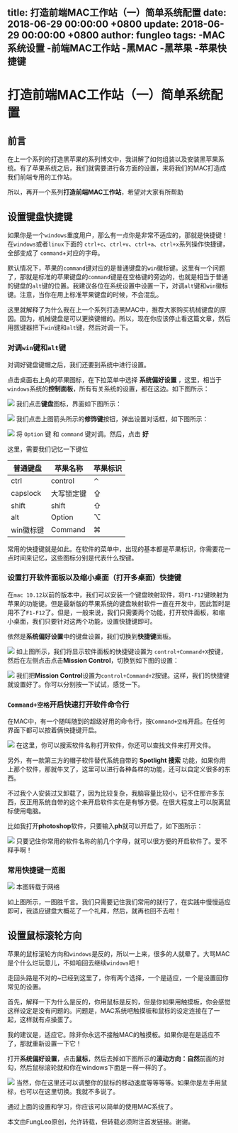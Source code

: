title: 打造前端MAC工作站（一）简单系统配置
date: 2018-06-29 00:00:00 +0800
update: 2018-06-29 00:00:00 +0800
author: fungleo
tags:
    -MAC系统设置
    -前端MAC工作站
    -黑MAC
    -黑苹果
    -苹果快捷键
---

# 打造前端MAC工作站（一）简单系统配置

## 前言

在上一个系列的打造黑苹果的系列博文中，我讲解了如何组装以及安装黑苹果系统。有了苹果系统之后，我们就需要进行各方面的设置，来将我们的MAC打造成我们前端专用的工作站。

所以，再开一个系列**打造前端MAC工作站**，希望对大家有所帮助

## 设置键盘快捷键

如果你是一个`windows`重度用户，那么有一点你是非常不适应的，那就是快捷键！在`windows`或者`linux`下面的 `ctrl+c`、`ctrl+v`、`ctrl+a`、`ctrl+x`系列操作快捷键，全部变成了 `command`+对应的字母。

默认情况下，苹果的`command`键对应的是普通键盘的`win`徽标键。这里有一个问题了，那就是标准的苹果键盘的`command`键是在空格键的旁边的，也就是相当于普通的键盘的`alt`键的位置。我建议各位在系统设置中设置一下，对调`alt`键和`win`徽标键。注意，当你在用上标准苹果键盘的时候，不会混乱。

这里就解释了为什么我在上一个系列打造黑MAC中，推荐大家购买机械键盘的原因。因为，机械键盘是可以更换键帽的。所以，现在你应该停止看这篇文章，然后用拔键器把下`win`键和`alt`键，然后对调一下。

### 对调`win`键和`alt`键

对调好键盘键帽之后，我们还要到系统中进行设置。

点击桌面右上角的苹果图标，在下拉菜单中选择 **系统偏好设置** ，这里，相当于`windows`系统的**控制面板**，所有有关系统的设置，都在这边。如下图所示：

![](https://raw.githubusercontent.com/fengcms/articles/master/image/84/02e43d22fe490664ea3c7376272b94.png)
我们点击**键盘**图标，界面如下图所示：

![](https://raw.githubusercontent.com/fengcms/articles/master/image/32/0d9acfe0b3b710c2b33c5c82bbd50c.png)
我们点击上图箭头所示的**修饰键**按钮，弹出设置对话框，如下图所示：

![](https://raw.githubusercontent.com/fengcms/articles/master/image/7e/3da7afb6ae34d086db8ca2119dc171.png)
将 `Option` 键 和 `command` 键对调。然后，点击 **好**

这里，需要我们记忆一下键位

普通键盘|苹果名称|苹果标识|
---|---|---
ctrl|control|⌃
capslock|大写锁定键|⇪
shift|shift|⇧
alt| Option| ⌥
win徽标键|Command| ⌘

常用的快捷键就是如此。在软件的菜单中，出现的基本都是苹果标识，你需要花一点时间来记忆，这些图标分别是代表什么按键。

### 设置打开软件面板以及缩小桌面（打开多桌面）快捷键

在`mac 10.12`以前的版本中，我们可以安装一个键盘映射软件，将`F1-F12`键映射为苹果的功能键。但是最新版的苹果系统的键盘映射软件一直在开发中，因此暂时是用不了`F1-F12`了。但是，一般来说，我们只需要两个功能，打开软件面板，和缩小桌面，我们只要针对这两个功能，设置快捷键即可。

依然是**系统偏好设置**中的键盘设置，我们切换到**快捷键**面板。

![](https://raw.githubusercontent.com/fengcms/articles/master/image/fd/8b9f9718ca79e2efc78fdd9fc41243.png)
如上图所示，我们将显示软件面板的快捷键设置为 `control+Command+X`按键，然后在左侧点击点击**Mission Control**，切换到如下图的设置：

![](https://raw.githubusercontent.com/fengcms/articles/master/image/1d/e3ecbba3a7b1fd4093a8649f6ac714.png)
我们把**Mission Control**设置为`control+Command+Z`按键。这样，我们的快捷键就设置好了。你可以分别按一下试试，感觉一下。

### `Command+空格`开启快速打开软件命令行

在MAC中，有一个随叫随到的超级好用的命令行，按`Command+空格`开启。在任何界面下都可以按着俩快捷键开启。

![](https://raw.githubusercontent.com/fengcms/articles/master/image/60/7cd5210ef5c215d0b935ec4bae48f1.png)
在这里，你可以搜索软件名称打开软件，你还可以查找文件来打开文件。

另外，有一款第三方的帽子软件替代系统自带的 **Spotlight 搜索** 功能，如果你用上那个软件，那就牛叉了，这里可以进行各种各样的功能，还可以自定义很多的东西。

不过我个人安装过又卸载了，因为比较复杂，我脑容量比较小，记不住那许多东西，反正用系统自带的这个来开启软件实在是有够方便。在很大程度上可以脱离鼠标使用电脑。

比如我打开**photoshop**软件，只要输入**ph**就可以开启了，如下图所示：

![](https://raw.githubusercontent.com/fengcms/articles/master/image/ea/f5c1294dc44808b3676b7b78283162.png)
只要记住你常用的软件名称的前几个字母，就可以很方便的开启软件了。爱不释手啊！


### 常用快捷键一览图

![](https://raw.githubusercontent.com/fengcms/articles/master/image/27/ca344d670e41761b1c612f2050a4df.jpg)
本图转载于网络

如上图所示，一图胜千言。我们只需要记住我们常用的就行了，在实践中慢慢适应即可，我适应键盘大概花了一个礼拜，然后，就再也回不去啦！

## 设置鼠标滚轮方向

苹果的鼠标滚轮方向和`windows`是反的，所以一上来，很多的人就晕了。大骂MAC是个什么烂玩意儿，不如咱回去继续`windows`吧！

走回头路是不对的~已经到这里了，你有两个选择，一个是适应，一个是设置回你常见的设置。

首先，解释一下为什么是反的，你用鼠标是反的，但是你如果用触摸板，你会感觉这样设定是没有问题的。问题是，MAC系统吧触摸板和鼠标的设定连接在了一起，这样就有点操蛋了。

我的建议是，适应它。除非你永远不接触MAC的触摸板。如果你是在是适应不了，那就重新设置一下它！

打开**系统偏好设置**，点击**鼠标**，然后去掉如下图所示的**滚动方向：自然**前面的对勾，然后鼠标滚轮就和你在windows下面是一样一样的了。

![](https://raw.githubusercontent.com/fengcms/articles/master/image/58/8ac43fc3723d6ffc0da77c8ef27452.png)
当然，你在这里还可以调整你的鼠标的移动速度等等等等。如果你是左手用鼠标，也可以在这里切换。我就不多说了。

通过上面的设置和学习，你应该可以简单的使用MAC系统了。

本文由FungLeo原创，允许转载，但转载必须附注首发链接。谢谢。


